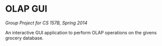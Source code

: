OLAP GUI
===============

*Group Project for CS 157B, Spring 2014*

An interactive GUI application to perform OLAP operations on the givens grocery database.
